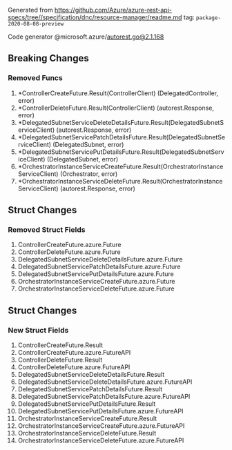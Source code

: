 Generated from https://github.com/Azure/azure-rest-api-specs/tree//specification/dnc/resource-manager/readme.md tag: `package-2020-08-08-preview`

Code generator @microsoft.azure/autorest.go@2.1.168

## Breaking Changes

### Removed Funcs

1. *ControllerCreateFuture.Result(ControllerClient) (DelegatedController, error)
1. *ControllerDeleteFuture.Result(ControllerClient) (autorest.Response, error)
1. *DelegatedSubnetServiceDeleteDetailsFuture.Result(DelegatedSubnetServiceClient) (autorest.Response, error)
1. *DelegatedSubnetServicePatchDetailsFuture.Result(DelegatedSubnetServiceClient) (DelegatedSubnet, error)
1. *DelegatedSubnetServicePutDetailsFuture.Result(DelegatedSubnetServiceClient) (DelegatedSubnet, error)
1. *OrchestratorInstanceServiceCreateFuture.Result(OrchestratorInstanceServiceClient) (Orchestrator, error)
1. *OrchestratorInstanceServiceDeleteFuture.Result(OrchestratorInstanceServiceClient) (autorest.Response, error)

## Struct Changes

### Removed Struct Fields

1. ControllerCreateFuture.azure.Future
1. ControllerDeleteFuture.azure.Future
1. DelegatedSubnetServiceDeleteDetailsFuture.azure.Future
1. DelegatedSubnetServicePatchDetailsFuture.azure.Future
1. DelegatedSubnetServicePutDetailsFuture.azure.Future
1. OrchestratorInstanceServiceCreateFuture.azure.Future
1. OrchestratorInstanceServiceDeleteFuture.azure.Future

## Struct Changes

### New Struct Fields

1. ControllerCreateFuture.Result
1. ControllerCreateFuture.azure.FutureAPI
1. ControllerDeleteFuture.Result
1. ControllerDeleteFuture.azure.FutureAPI
1. DelegatedSubnetServiceDeleteDetailsFuture.Result
1. DelegatedSubnetServiceDeleteDetailsFuture.azure.FutureAPI
1. DelegatedSubnetServicePatchDetailsFuture.Result
1. DelegatedSubnetServicePatchDetailsFuture.azure.FutureAPI
1. DelegatedSubnetServicePutDetailsFuture.Result
1. DelegatedSubnetServicePutDetailsFuture.azure.FutureAPI
1. OrchestratorInstanceServiceCreateFuture.Result
1. OrchestratorInstanceServiceCreateFuture.azure.FutureAPI
1. OrchestratorInstanceServiceDeleteFuture.Result
1. OrchestratorInstanceServiceDeleteFuture.azure.FutureAPI
